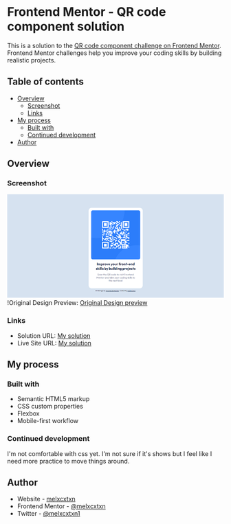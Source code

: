 # Frontend Mentor - QR code component solution

This is a solution to the [QR code component challenge on Frontend Mentor](https://www.frontendmentor.io/challenges/qr-code-component-iux_sIO_H). Frontend Mentor challenges help you improve your coding skills by building realistic projects. 

## Table of contents

- [Overview](#overview)
  - [Screenshot](#screenshot)
  - [Links](#links)
- [My process](#my-process)
  - [Built with](#built-with)
  - [Continued development](#continued-development)
- [Author](#author)


## Overview

### Screenshot

![My solution](images/solution_screenshot.png)
!Original Design Preview: [Original Design preview](./design/desktop-preview.jpg)

### Links

- Solution URL: [My solution](https://github.com/melxcxtxn/frontendmentor_qr_code)
- Live Site URL: [My solution](https://melxcxtxn.github.io/frontendmentor_qr_code/)

## My process

### Built with

- Semantic HTML5 markup
- CSS custom properties
- Flexbox
- Mobile-first workflow

### Continued development

I'm not comfortable with css yet. I'm not sure if it's shows but I feel like I need more practice to move things around. 

## Author

- Website - [melxcxtxn](https://github.com/melxcxtxn)
- Frontend Mentor - [@melxcxtxn](https://www.frontendmentor.io/profile/melxcxtxn)
- Twitter - [@melxcxtxn1](https://www.twitter.com/melxcxtxn1)

